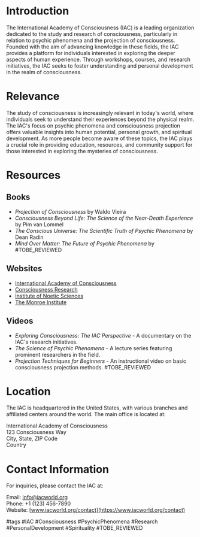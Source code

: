 # Introduction
The International Academy of Consciousness (IAC) is a leading organization dedicated to the study and research of consciousness, particularly in relation to psychic phenomena and the projection of consciousness. Founded with the aim of advancing knowledge in these fields, the IAC provides a platform for individuals interested in exploring the deeper aspects of human experience. Through workshops, courses, and research initiatives, the IAC seeks to foster understanding and personal development in the realm of consciousness.

# Relevance
The study of consciousness is increasingly relevant in today's world, where individuals seek to understand their experiences beyond the physical realm. The IAC's focus on psychic phenomena and consciousness projection offers valuable insights into human potential, personal growth, and spiritual development. As more people become aware of these topics, the IAC plays a crucial role in providing education, resources, and community support for those interested in exploring the mysteries of consciousness.

# Resources
## Books
- *Projection of Consciousness* by Waldo Vieira
- *Consciousness Beyond Life: The Science of the Near-Death Experience* by Pim van Lommel
- *The Conscious Universe: The Scientific Truth of Psychic Phenomena* by Dean Radin
- *Mind Over Matter: The Future of Psychic Phenomena* by #TOBE_REVIEWED

## Websites
- [International Academy of Consciousness](https://www.iacworld.org)
- [Consciousness Research](https://www.consciousnessresearch.org)
- [Institute of Noetic Sciences](https://noetic.org)
- [The Monroe Institute](https://www.monroeinstitute.org)

## Videos
- *Exploring Consciousness: The IAC Perspective* - A documentary on the IAC's research initiatives.
- *The Science of Psychic Phenomena* - A lecture series featuring prominent researchers in the field.
- *Projection Techniques for Beginners* - An instructional video on basic consciousness projection methods. #TOBE_REVIEWED

# Location
The IAC is headquartered in the United States, with various branches and affiliated centers around the world. The main office is located at:

International Academy of Consciousness  
123 Consciousness Way  
City, State, ZIP Code  
Country  

# Contact Information
For inquiries, please contact the IAC at:

Email: info@iacworld.org  
Phone: +1 (123) 456-7890  
Website: [www.iacworld.org/contact](https://www.iacworld.org/contact)  

#tags 
#IAC #Consciousness #PsychicPhenomena #Research #PersonalDevelopment #Spirituality #TOBE_REVIEWED
